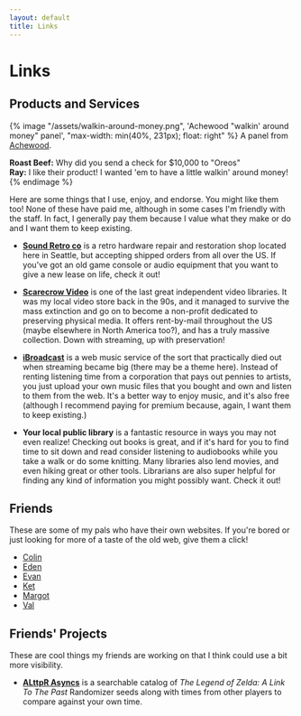 ```yaml
---
layout: default
title: Links
---
```


# Links

## Products and Services

{% image "/assets/walkin-around-money.png", 'Achewood "walkin\' around money" panel', "max-width: min(40%, 231px); float: right" %}
  A panel from [Achewood](https://achewood.com/2004/02/03/title.html).

  **Roast Beef:** Why did you send a check for $10,000 to "Oreos"\
  **Ray:** I like their product! I wanted 'em to have a little walkin' around money!
{% endimage %}

Here are some things that I use, enjoy, and endorse. You might like them too!
None of these have paid me, although in some cases I'm friendly with the staff.
In fact, I generally pay them because I value what they make or do and I want
them to keep existing.

* [**Sound Retro co**](https://soundretro.co/) is a retro hardware repair and
  restoration shop located here in Seattle, but accepting shipped orders from
  all over the US. If you've got an old game console or audio equipment that
  you want to give a new lease on life, check it out!

* [**Scarecrow Video**](https://scarecrowvideo.org/) is one of the last great
  independent video libraries. It was my local video store back in the 90s, and
  it managed to survive the mass extinction and go on to become a non-profit
  dedicated to preserving physical media. It offers rent-by-mail throughout the
  US (maybe elsewhere in North America too?), and has a truly massive
  collection. Down with streaming, up with preservation!

* [**iBroadcast**](https://www.ibroadcast.com/home/) is a web music service of
  the sort that practically died out when streaming became big (there may be a
  theme here). Instead of renting listening time from a corporation that pays
  out pennies to artists, you just upload your own music files that you bought
  and own and listen to them from the web. It's a better way to enjoy music,
  and it's also free (although I recommend paying for premium because, again,
  I want them to keep existing.)

* **Your local public library** is a fantastic resource in ways you may not
  even realize! Checking out books is great, and if it's hard for you to find
  time to sit down and read consider listening to audiobooks while you take a
  walk or do some knitting. Many libraries also lend movies, and even hiking
  great or other tools. Librarians are also super helpful for finding any kind
  of information you might possibly want. Check it out!

## Friends

These are some of my pals who have their own websites. If you're bored or just
looking for more of a taste of the old web, give them a click!

<ul class="friend-links">
  <li><a href="https://gameboat.org/">Colin</a></li>
  <li><a href="https://eden.care/">Eden</a></li>
  <li><a href="http://cubesmasher.com/">Evan</a></li>
  <li><a href="https://pastrystudent.wordpress.com/">Ket</a></li>
  <li><a href="https://emaytch.neocities.org/journal">Margot</a></li>
  <li><a href="https://valbaca.com">Val</a></li>
</ul>

## Friends' Projects

These are cool things my friends are working on that I think could use a bit
more visibility.

* [**ALttpR Asyncs**](https://alttprasyncs.com/) is a searchable catalog of
  _The Legend of Zelda: A Link To The Past_ Randomizer seeds along with times
  from other players to compare against your own time.
